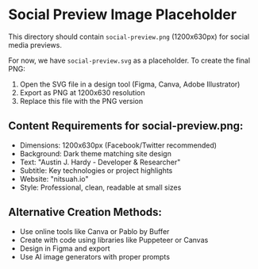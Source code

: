 # Social Preview Image Placeholder

This directory should contain `social-preview.png` (1200x630px) for social media previews.

For now, we have `social-preview.svg` as a placeholder. To create the final PNG:

1. Open the SVG file in a design tool (Figma, Canva, Adobe Illustrator)
2. Export as PNG at 1200x630 resolution
3. Replace this file with the PNG version

## Content Requirements for social-preview.png:
- Dimensions: 1200x630px (Facebook/Twitter recommended)
- Background: Dark theme matching site design
- Text: "Austin J. Hardy - Developer & Researcher"
- Subtitle: Key technologies or project highlights
- Website: "nitsuah.io"
- Style: Professional, clean, readable at small sizes

## Alternative Creation Methods:
- Use online tools like Canva or Pablo by Buffer
- Create with code using libraries like Puppeteer or Canvas
- Design in Figma and export
- Use AI image generators with proper prompts